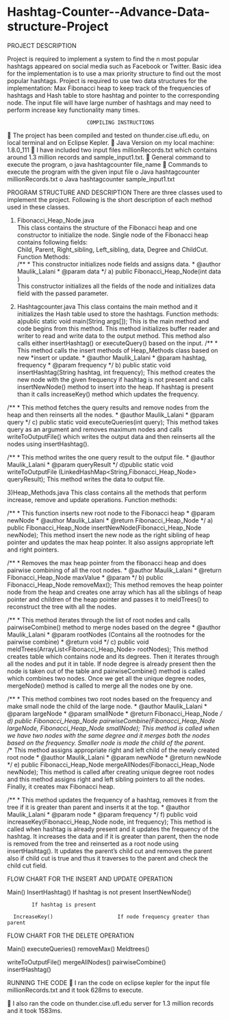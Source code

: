 # Hashtag-Counter--Advance-Data-structure-Project
PROJECT DESCRIPTION 
 
Project is required to implement a system to find the n most popular hashtags appeared on social media such as Facebook or Twitter. Basic idea for the implementation is to use a max priority structure to find out the most popular hashtags. Project is required to use two data structures for the implementation: Max Fibonacci heap to keep track of the frequencies of hashtags and Hash table to store hashtag and pointer to the corresponding node. The input file will have large number of hashtags and may need to perform increase key functionality many times.  
 
 
                              COMPILING INSTRUCTIONS 
 
 The project has been compiled and tested on thunder.cise.ufl.edu, on local terminal and on Eclipse Kepler.   Java Version on my local machine: 1.8.0_111  I have included two input files millionRecords.txt which contains around 1.3 million records and sample_input1.txt.  General command to execute the program,  o java  hashtagcounter file_name   Commands to execute the program with the given input file  o Java hashtagcounter millionRecords.txt  o Java hashtagcounter sample_input1.txt 
 
 
 
 
 
 
 
PROGRAM STRUCTURE AND DESCRIPTION 
There are three classes used to implement the project. Following is the short description of each method used in these classes. 
 
1) Fibonacci_Heap_Node.java  
This class contains the structure of the Fibonacci heap and one constructor to initialize the node. Single node of the Fibonacci heap contains following fields:  
Child, Parent, Right_sibling, Left_sibling, data, Degree and ChildCut. 
Function Methods:  
/** * This constructor initializes node fields and assigns data. * @author Maulik_Lalani * @param data */ 
a) public Fibonacci_Heap_Node(int data )  
 This constructor initializes all the fields of the node and initializes data field with the passed parameter. 
 
 
 
 
 
 
 
 
2) Hashtagcounter.java 
This class contains the main method and it initializes the Hash table used to store the hashtags. 
Function methods: 
a)public static void main(String args[]); 
This is the main method and code begins from this method. This method initializes buffer reader and writer to read and write data to the output method. This method also calls either insertHashtag() or executeQuery() based on the input. 
/** * This method calls the insert methods of Heap_Methods class based on new *insert or update. * @author Maulik_Lalani * @param hashtag, frequency  * @param frequency */ b) public static void insertHashtag(String hashtag, int frequency); This method creates the new node with the given frequency if hashtag is not present and calls insertNewNode() method to insert into the heap. If hashtag is present than it calls increaseKey() method which updates the frequency. 
 
/** * This method fetches the query results and remove nodes from the heap and  then reinserts all the nodes. * @author Maulik_Lalani * @param query */ c) public static void executeQueries(int query); 
This method takes query as an argument and removes maximum nodes and calls writeToOutputFile() which writes the output data and then reinserts all the nodes using insertHashtag(). 
 
 
 
/** * This method writes the one query result to the output file. * @author Maulik_Lalani * @param queryResult */ d)public static void writeToOutputFile (LinkedHashMap<String,Fibonacci_Heap_Node> queryResult); 
This method writes the data to output file. 
 
3)Heap_Methods.java 
This class contains all the methods that perform increase, remove and update operations.   Function methods: 
 
/** * This function inserts new root node to the Fibonacci heap  * @param newNode  * @author Maulik_Lalani * @return Fibonacci_Heap_Node  */ a) public Fibonacci_Heap_Node insertNewNode(Fibonacci_Heap_Node newNode); 
This method insert the new node as the right sibling of heap pointer and updates the max heap pointer. It also assigns appropriate left and right pointers. 
 
 
 
 
 
 
 
/** * Removes the max heap pointer from the fibonacci heap and does pairwise combining of all the root nodes. * @author Maulik_Lalani * @return Fibonacci_Heap_Node maxValue * @param  */ b) public Fibonacci_Heap_Node removeMax(); 
This method removes the heap pointer node from the heap and creates one array which has all the siblings of heap pointer and children of the heap pointer and passes it to meldTrees() to reconstruct the tree with all the nodes. 
 
/** * This method iterates through the list of root nodes and calls pairwiseCombine() method to merge nodes based on the degree  * @author Maulik_Lalani * @param rootNodes (Contains all the rootnodes for the pairwise combine) * @return void */ c) public void meldTrees(ArrayList<Fibonacci_Heap_Node> rootNodes); 
This method creates table which contains node and its degrees. Then it iterates through all the nodes and put it in table. If node degree is already present then the node is taken out of the table and pairwiseCombine() method is called which combines two nodes. Once we get all the unique degree nodes, mergeNode() method is called to merge all the nodes one by one. 
 
/** * This method combines two root nodes based on the frequency and make small node the child of the large node. * @author Maulik_Lalani * @param largeNode * @param smallNode * @return Fibonacci_Heap_Node */ d)  public Fibonacci_Heap_Node pairwiseCombine(Fibonacci_Heap_Node largeNode, Fibonacci_Heap_Node smallNode); 
This method is called when we have two nodes with the same degree and it merges both the nodes based on the frequency. Smaller node is made the child of the parent.  
/** This method assigns appropriate right and left child of the newly created root node * @author Maulik_Lalani * @param newNode * @return newNode */ e) public Fibonacci_Heap_Node mergeAllNodes(Fibonacci_Heap_Node newNode); 
This method is called after creating unique degree root nodes and this method assigns right and left sibling pointers to all the nodes. Finally, it creates max Fibonacci heap. 
 
/** * This method updates the frequency of a hashtag, removes it from the tree if it is greater than parent and inserts it at the top. * @author Maulik_Lalani * @param node * @param frequency */ f) public void increaseKey(Fibonacci_Heap_Node node, int frequency); 
This method is called when hashtag is already present and it updates the frequency of the hashtag. It increases the data and if it is greater than parent, then the node is removed from the tree and reinserted as a root node using insertHashtag(). It updates the parent’s child cut and removes the parent also if child cut is true and thus it traverses to the parent and check the child cut field. 
 
 
FLOW CHART FOR THE INSERT AND UPDATE OPERATION 
 
Main()                      InsertHashtag()                     If hashtag is not present                                InsertNewNode()   
 
            If hashtag is present 
 
      IncreaseKey()                     If node frequency greater than parent  
 
 

 
 
FLOW CHART FOR THE DELETE OPERATION 
 
 
Main()                         executeQueries()                        removeMax()                           Meldtrees()        
 
writeToOutputFile()                                                                                         mergeAllNodes()   pairwiseCombine()  
insertHashtag() 
 
RUNNING THE CODE  I ran the code on eclipse kepler for the input file millionRecords.txt and it took 628ms to execute. 
 
 
 
 
 
 I also ran the code on thunder.cise.ufl.edu server for 1.3 million records and it took 1583ms. 
 